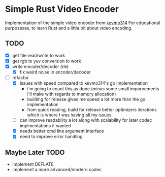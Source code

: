 # Simple Rust Video Encoder

Implementation of the simple video encoder from [kevmo314](https://github.com/kevmo314/codec-from-scratch)
For educational purposeses, to learn Rust and a little bit about video encoding.

## TODO
- [x] get file read/write to work
- [x] get rgb to yuv conversion to work 
- [x] write encoder/decoder (rle)
  - [x] fix weird noise in encoder/decoder
- [ ] refactor
  - [x] issues with speed compared to kevmo314's go implementation
    * i'm going to count this as done (minus some small imporvements I'll make with regards to memory allocation)
    * building for release gives me speed a lot more than the go implementation
    * from quick reading, build for release better optimizers iterations which is where
      I was having all my issues
  - [ ] can improve readability a lot along with scalability for later codec implmentations if wanted
  - [x] needs better cmd line argument interface
  - [x] need to improve error handling

## Maybe Later TODO
* implement DEFLATE
* implement a more advanced/modern codec

